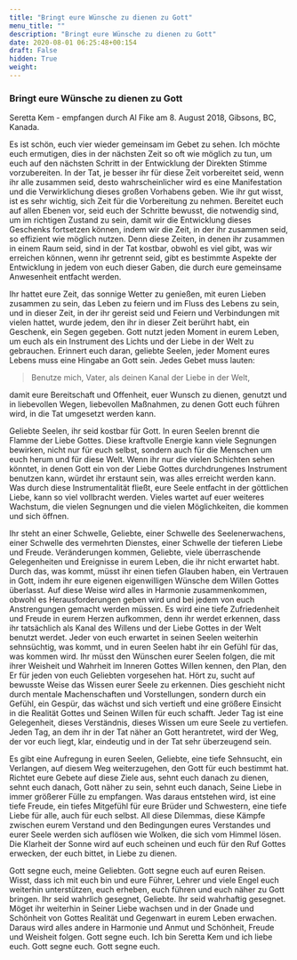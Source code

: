 ```yaml
---
title: "Bringt eure Wünsche zu dienen zu Gott"
menu_title: ""
description: "Bringt eure Wünsche zu dienen zu Gott"
date: 2020-08-01 06:25:48+00:154
draft: False
hidden: True
weight:
---
```

### Bringt eure Wünsche zu dienen zu Gott

Seretta Kem - empfangen durch Al Fike am 8. August 2018, Gibsons, BC, Kanada.

Es ist schön, euch vier wieder gemeinsam im Gebet zu sehen. Ich möchte euch ermutigen, dies in der nächsten Zeit so oft wie möglich zu tun, um euch auf den nächsten Schritt in der Entwicklung der Direkten Stimme vorzubereiten. In der Tat, je besser ihr für diese Zeit vorbereitet seid, wenn ihr alle zusammen seid, desto wahrscheinlicher wird es eine Manifestation und die Verwirklichung dieses großen Vorhabens geben. Wie ihr gut wisst, ist es sehr wichtig, sich Zeit für die Vorbereitung zu nehmen. Bereitet euch auf allen Ebenen vor, seid euch der Schritte bewusst, die notwendig sind, um im richtigen Zustand zu sein, damit wir die Entwicklung dieses Geschenks fortsetzen können, indem wir die Zeit, in der ihr zusammen seid, so effizient wie möglich nutzen. Denn diese Zeiten, in denen ihr zusammen in einem Raum seid, sind in der Tat kostbar, obwohl es viel gibt, was wir erreichen können, wenn ihr getrennt seid, gibt es bestimmte Aspekte der Entwicklung in jedem von euch dieser Gaben, die durch eure gemeinsame Anwesenheit entfacht werden.

Ihr hattet eure Zeit, das sonnige Wetter zu genießen, mit euren Lieben zusammen zu sein, das Leben zu feiern und im Fluss des Lebens zu sein, und in dieser Zeit, in der ihr gereist seid und Feiern und Verbindungen mit vielen hattet, wurde jedem, den ihr in dieser Zeit berührt habt, ein Geschenk, ein Segen gegeben. Gott nutzt jeden Moment in eurem Leben, um euch als ein Instrument des Lichts und der Liebe in der Welt zu gebrauchen. Erinnert euch daran, geliebte Seelen, jeder Moment eures Lebens muss eine Hingabe an Gott sein. Jedes Gebet muss lauten:

> Benutze mich, Vater, als deinen Kanal der Liebe in der Welt,

damit eure Bereitschaft und Offenheit, euer Wunsch zu dienen, genutzt und in liebevollen Wegen, liebevollen Maßnahmen, zu denen Gott euch führen wird, in die Tat umgesetzt werden kann.

Geliebte Seelen, ihr seid kostbar für Gott. In euren Seelen brennt die Flamme der Liebe Gottes. Diese kraftvolle Energie kann viele Segnungen bewirken, nicht nur für euch selbst, sondern auch für die Menschen um euch herum und für diese Welt. Wenn ihr nur die vielen Schichten sehen könntet, in denen Gott ein von der Liebe Gottes durchdrungenes Instrument benutzen kann, würdet ihr erstaunt sein, was alles erreicht werden kann. Was durch diese Instrumentalität fließt, eure Seele entfacht in der göttlichen Liebe, kann so viel vollbracht werden. Vieles wartet auf euer weiteres Wachstum, die vielen Segnungen und die vielen Möglichkeiten, die kommen und sich öffnen.

Ihr steht an einer Schwelle, Geliebte, einer Schwelle des Seelenerwachens, einer Schwelle des vermehrten Dienstes, einer Schwelle der tieferen Liebe und Freude. Veränderungen kommen, Geliebte, viele überraschende Gelegenheiten und Ereignisse in eurem Leben, die ihr nicht erwartet habt. Durch das, was kommt, müsst ihr einen tiefen Glauben haben, ein Vertrauen in Gott, indem ihr eure eigenen eigenwilligen Wünsche dem Willen Gottes überlasst. Auf diese Weise wird alles in Harmonie zusammenkommen, obwohl es Herausforderungen geben wird und bei jedem von euch Anstrengungen gemacht werden müssen. Es wird eine tiefe Zufriedenheit und Freude in eurem Herzen aufkommen, denn ihr werdet erkennen, dass ihr tatsächlich als Kanal des Willens und der Liebe Gottes in der Welt benutzt werdet. Jeder von euch erwartet in seinen Seelen weiterhin sehnsüchtig, was kommt, und in euren Seelen habt ihr ein Gefühl für das, was kommen wird. Ihr müsst den Wünschen eurer Seelen folgen, die mit ihrer Weisheit und Wahrheit im Inneren Gottes Willen kennen, den Plan, den Er für jeden von euch Geliebten vorgesehen hat. Hört zu, sucht auf bewusste Weise das Wissen eurer Seele zu erkennen. Dies geschieht nicht durch mentale Machenschaften und Vorstellungen, sondern durch ein Gefühl, ein Gespür, das wächst und sich vertieft und eine größere Einsicht in die Realität Gottes und Seinen Willen für euch schafft. Jeder Tag ist eine Gelegenheit, dieses Verständnis, dieses Wissen um eure Seele zu vertiefen. Jeden Tag, an dem ihr in der Tat näher an Gott herantretet, wird der Weg, der vor euch liegt, klar, eindeutig und in der Tat sehr überzeugend sein.

Es gibt eine Aufregung in euren Seelen, Geliebte, eine tiefe Sehnsucht, ein Verlangen, auf diesem Weg weiterzugehen, den Gott für euch bestimmt hat. Richtet eure Gebete auf diese Ziele aus, sehnt euch danach zu dienen, sehnt euch danach, Gott näher zu sein, sehnt euch danach, Seine Liebe in immer größerer Fülle zu empfangen. Was daraus entstehen wird, ist eine tiefe Freude, ein tiefes Mitgefühl für eure Brüder und Schwestern, eine tiefe Liebe für alle, auch für euch selbst. All diese Dilemmas, diese Kämpfe zwischen eurem Verstand und den Bedingungen eures Verstandes und eurer Seele werden sich auflösen wie Wolken, die sich vom Himmel lösen. Die Klarheit der Sonne wird auf euch scheinen und euch für den Ruf Gottes erwecken, der euch bittet, in Liebe zu dienen.

Gott segne euch, meine Geliebten. Gott segne euch auf euren Reisen. Wisst, dass ich mit euch bin und eure Führer, Lehrer und viele Engel euch weiterhin unterstützen, euch erheben, euch führen und euch näher zu Gott bringen. Ihr seid wahrlich gesegnet, Geliebte. Ihr seid wahrhaftig gesegnet. Möget ihr weiterhin in Seiner Liebe wachsen und in der Gnade und Schönheit von Gottes Realität und Gegenwart in eurem Leben erwachen. Daraus wird alles andere in Harmonie und Anmut und Schönheit, Freude und Weisheit folgen. Gott segne euch. Ich bin Seretta Kem und ich liebe euch. Gott segne euch. Gott segne euch.
